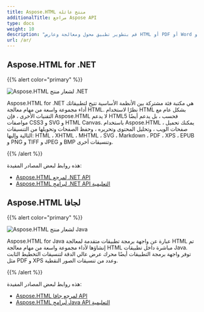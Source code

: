 ```yaml
---
title: Aspose.HTML منتج عائلة
additionalTitle: مراجع Aspose API
type: docs
weight: 10
description: "قم بتطوير تطبيق محول ومعالجة وعارض HTML أو PDF أو Word أو EPUB أو SVG باستخدام واجهات برمجة تطبيقات Aspose.HTML سهلة الاستخدام للأنظمة الأساسية المستضافة ذاتيًا أو السحابية."
url: /ar/
---
```

## Aspose.HTML for .NET

{{% alert color="primary" %}} 

![Aspose.HTML لشعار منتج .NET](../home_1.png)


Aspose.HTML for .NET هي مكتبة فئة مشتركة بين الأنظمة الأساسية تتيح لتطبيقاتك أداء مجموعة واسعة من مهام معالجة HTML. نظرًا لاستخدام HTML بشكل عام مع التقنيات الأخرى ، فإن Aspose.HTML لا يدعم HTML5 فحسب ، بل يدعم أيضًا مواصفات CSS3 و SVG و HTML Canvas. باستخدام Aspose.HTML ، يمكنك تحميل صفحات الويب ، وتحليل المحتوى وتحريره ، وحفظ الصفحات وتحويلها من التنسيقات التالية وإليها: HTML ، XHTML ، MHTML ، SVG ، Markdown ، PDF ، XPS ،
EPUB و PNG و TIFF و JPEG و BMP وتنسيقات أخرى.

{{% /alert %}} 

هذه روابط لبعض المصادر المفيدة:
- [Aspose.HTML لمرجع .NET API](/html/ar/net/)
- [Aspose.HTML لبرامج .NET API التعليمية](/tutorials/html/ar/net/)


## Aspose.HTML لجافا

{{% alert color="primary" %}} 

![Aspose.HTML لشعار منتج Java](../home_2.png)


Aspose.HTML for Java عبارة عن واجهة برمجة تطبيقات متقدمة لمعالجة HTML تم إنشاؤها لأداء مجموعة واسعة من مهام معالجة HTML مباشرة داخل تطبيقات Java. توفر واجهة برمجة التطبيقات أيضًا محرك عرض عالي الدقة لتنسيقات التخطيط الثابت مثل PDF و XPS وعدد من تنسيقات الصور النقطية.

{{% /alert %}} 

هذه روابط لبعض المصادر المفيدة:
- [Aspose.HTML لمرجع جافا API](/html/java/)
- [Aspose.HTML لبرامج Java API التعليمية](/tutorials/html/ar/java/)